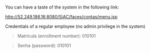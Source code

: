 You can have a taste of the system in the following link:

http://52.249.186.16:8080/SiAC/faces/contas/menu.jsp

Credentials of a regular employee (no admin privilege in the system)

> Matrícula (enrollment number): 010101

> Senha (password): 010101
